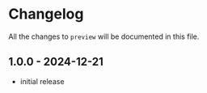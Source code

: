 # Changelog

All the changes to `preview` will be documented in this file.

## 1.0.0 - 2024-12-21

- initial release
